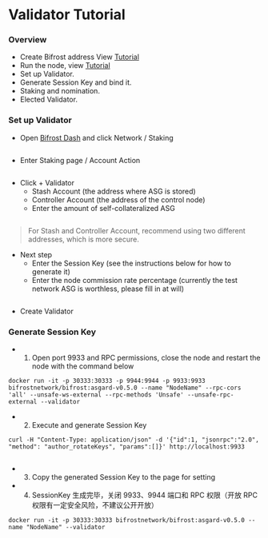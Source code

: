 # Validator Tutorial
### Overview
- Create Bifrost address View [Tutorial](https://wiki.bifrost.finance/zh/help/bnc-wallet-register-tutorials.html)
- Run the node, view [Tutorial](https://wiki.bifrost.finance/zh/help/node-general-tutorial.html)
- Set up Validator.
- Generate Session Key and bind it.
- Staking and  nomination.
- Elected Validator.

### Set up Validator
- Open [Bifrost Dash](https://dash.bifrost.finance/#/explorer) and click Network / Staking

<img :src="$withBase('/zh/validator-tutorial/validator_1.png')" alt="" width="70%" />

- Enter Staking page / Account Action

<img :src="$withBase('/zh/validator-tutorial/validator_2.png')" alt="" width="70%" />

- Click + Validator
    - Stash Account (the address where ASG is stored)
    - Controller Account (the address of the control node)
    - Enter the amount of self-collateralized ASG

<img :src="$withBase('/zh/validator-tutorial/validator_3.png')" alt="" width="70%" />

> For Stash and Controller Account, recommend using two different addresses, which is more secure.
- Next step
    - Enter the Session Key (see the instructions below for how to generate it)
    - Enter the node commission rate percentage (currently the test network ASG is worthless, please fill in at will)

<img :src="$withBase('/zh/validator-tutorial/validator_4.png')" alt="" width="70%" />

- Create Validator

### Generate Session Key
- 1. Open port 9933 and RPC permissions, close the node and restart the node with the command below
```
docker run -it -p 30333:30333 -p 9944:9944 -p 9933:9933 bifrostnetwork/bifrost:asgard-v0.5.0 --name "NodeName" --rpc-cors 'all' --unsafe-ws-external --rpc-methods 'Unsafe' --unsafe-rpc-external --validator
```

- 2. Execute and generate Session Key
```
curl -H "Content-Type: application/json" -d '{"id":1, "jsonrpc":"2.0", "method": "author_rotateKeys", "params":[]}' http://localhost:9933
```

<img :src="$withBase('/zh/validator-tutorial/session_key.png')" alt="" width="70%" />

- 3. Copy the generated Session Key to the page for setting

- 4. SessionKey 生成完毕，关闭 9933、9944 端口和 RPC 权限（开放 RPC 权限有一定安全风险，不建议公开开放）
```
docker run -it -p 30333:30333 bifrostnetwork/bifrost:asgard-v0.5.0 --name "NodeName" --validator
```
